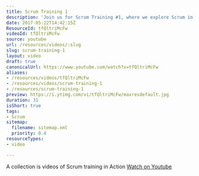 ```yaml
---
title: Scrum Training 1
description: 'Join us for Scrum Training #1, where we explore Scrum in action through engaging videos that enhance your understanding of agile methodologies!'
date: 2017-05-22T14:42:15Z
ResourceId: tfQltriMcFw
videoId: tfQltriMcFw
source: youtube
url: /resources/videos/:slug
slug: scrum-training-1
layout: video
draft: true
canonicalUrl: https://www.youtube.com/watch?v=tfQltriMcFw
aliases:
- /resources/videos/tfQltriMcFw
- /resources/videos/scrum-training-1
- /resources/scrum-training-1
preview: https://i.ytimg.com/vi/tfQltriMcFw/maxresdefault.jpg
duration: 31
isShort: true
tags:
- Scrum
sitemap:
  filename: sitemap.xml
  priority: 0.4
resourceTypes:
- video

---
```

 A collection is videos of Scrum training in Action 
 [Watch on Youtube](https://www.youtube.com/watch?v=tfQltriMcFw)
